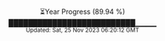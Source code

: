 <p align="center">
⏳Year Progress (89.94 %) <br>
██████████████████████████▁▁▁▁ <br>
<sub>Updated: Sat, 25 Nov 2023 06:20:12 GMT</sub>
</p>


